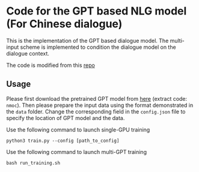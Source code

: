 # Code for the GPT based NLG model (For Chinese dialogue)

This is the implementation of the GPT based dialogue model. The multi-input scheme is implemented to condition the dialogue model on the dialogue context.

The code is modified from this [repo](https://github.com/atselousov/transformer_chatbot)

## Usage

Please first download the pretrained GPT model from [here](https://pan.baidu.com/s/1l_jLVcpBnGXpLp7yf3lqiw) (extract code: `nmoc`).
Then please prepare the input data using the format demonstrated in the `data` folder.
Change the corresponding field in the `config.json` file to specify the location of GPT model and the data.

Use the following command to launch single-GPU training

    python3 train.py --config [path_to_config]

Use the following command to launch multi-GPT training

    bash run_training.sh
